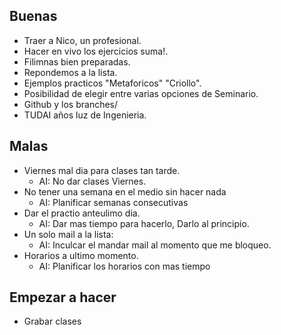 ## Buenas
* Traer a Nico, un profesional.
* Hacer en vivo los ejercicios suma!.
* Filimnas bien preparadas. 
* Repondemos a la lista.
* Ejemplos practicos "Metaforicos" "Criollo".
* Posibilidad de elegir entre varias opciones de Seminario.
* Github y los branches/
* TUDAI años luz de Ingenieria.

## Malas
* Viernes mal dia para clases tan tarde.
    * AI: No dar clases Viernes.
* No tener una semana en el medio sin hacer nada
    * AI: Planificar semanas consecutivas
* Dar el practio anteulimo dia.
    * AI: Dar mas tiempo para hacerlo, Darlo al principio.
* Un solo mail a la lista:
    * AI: Inculcar el mandar mail al momento que me bloqueo.
* Horarios a ultimo momento.
    * AI:  Planificar los horarios con mas tiempo

## Empezar a hacer
* Grabar clases 